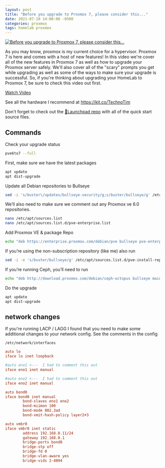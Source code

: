 ```yaml
---
layout: post
title: "Before you upgrade to Proxmox 7, please consider this..."
date: 2021-07-10 14:00:00 -0500
categories: proxmox
tags: homelab proxmox
---
```


[![Before you upgrade to Proxmox 7, please consider this...](https://img.youtube.com/vi/RCSp6gT7LWs/0.jpg)](https://www.youtube.com/watch?v=RCSp6gT7LWs "Before you upgrade to Proxmox 7, please consider this...")

As you may know, proxmox is my current choice for a hypervisor. Proxmox 7 is here and comes with a host of new features!  In this video we're cover all of the new features in Proxmox 7 as well as how to upgrade your Proxmox server safely. We'll also cover all of the "scary" prompts you get while upgrading as well as some of the ways to make sure your upgrade is successful. So, if you're thinking about upgrading your HomeLab to Proxmox 7, be sure to check this video out first.

[Watch Video](https://www.youtube.com/watch?v=RCSp6gT7LWs)

See all the hardware I recommend at <https://kit.co/TechnoTim>

Don't forget to check out the [🚀Launchpad repo](https://l.technotim.live/quick-start) with all of the quick start source files.

## Commands

Check your upgrade status

```bash
pve6to7 --full
```

First, make sure we have the latest packages

```bash
apt update
apt dist-upgrade
```

Update all Debian repositories to Bullseye

```bash
sed -i 's/buster\/updates/bullseye-security/g;s/buster/bullseye/g' /etc/apt/sources.list
```

We’ll also need to make sure we comment out any Proxmox ve 6.0 repositories.

```bash
nano /etc/apt/sources.list
nano /etc/apt/sources.list.d/pve-enterprise.list
```

Add Proxmox VE & package Repo

```bash
echo "deb https://enterprise.proxmox.com/debian/pve bullseye pve-enterprise" > /etc/apt/sources.list.d/pve-enterprise.list
```

If you’re using the non-subscription repository (like me) also run

```bash
sed -i -e 's/buster/bullseye/g' /etc/apt/sources.list.d/pve-install-repo.list 
```

If you’re running Ceph, you’ll need to run

```bash
echo "deb http://download.proxmox.com/debian/ceph-octopus bullseye main" > /etc/apt/sources.list.d/ceph.list
```

Do the upgrade

```bash
apt update
apt dist-upgrade
```

## network changes

If you're running LACP / LAGG I found that you need to make some additional changes to your network config.  See the comments in the config

`/etc/network/interfaces`

```conf
auto lo
iface lo inet loopback

#auto eno1 <---  I had to comment this out
iface eno1 inet manual

#auto eno2 <---  I had to comment this out
iface eno2 inet manual

auto bond0
iface bond0 inet manual
        bond-slaves eno1 eno2
        bond-miimon 100
        bond-mode 802.3ad
        bond-xmit-hash-policy layer2+3

auto vmbr0
iface vmbr0 inet static
        address 192.168.0.11/24
        gateway 192.168.0.1
        bridge-ports bond0
        bridge-stp off
        bridge-fd 0
        bridge-vlan-aware yes
        bridge-vids 2-4094
```
